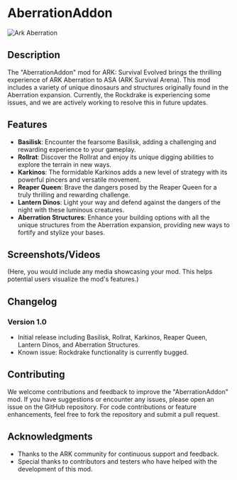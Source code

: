 # AberrationAddon
![Ark Aberration](https://github.com/Therideru/ARK-Aberrationaddon/assets/6213026/c1891d0e-6fda-4d69-80ef-c38d9e14a4ce)
## Description
The "AberrationAddon" mod for ARK: Survival Evolved brings the thrilling experience of ARK Aberration to ASA (ARK Survival Arena). This mod includes a variety of unique dinosaurs and structures originally found in the Aberration expansion. Currently, the Rockdrake is experiencing some issues, and we are actively working to resolve this in future updates.

## Features

- **Basilisk**: Encounter the fearsome Basilisk, adding a challenging and rewarding experience to your gameplay.
- **Rollrat**: Discover the Rollrat and enjoy its unique digging abilities to explore the terrain in new ways.
- **Karkinos**: The formidable Karkinos adds a new level of strategy with its powerful pincers and versatile movement.
- **Reaper Queen**: Brave the dangers posed by the Reaper Queen for a truly thrilling and rewarding challenge.
- **Lantern Dinos**: Light your way and defend against the dangers of the night with these luminous creatures.
- **Aberration Structures**: Enhance your building options with all the unique structures from the Aberration expansion, providing new ways to fortify and stylize your bases.

## Screenshots/Videos
(Here, you would include any media showcasing your mod. This helps potential users visualize the mod's features.)

## Changelog
### Version 1.0
- Initial release including Basilisk, Rollrat, Karkinos, Reaper Queen, Lantern Dinos, and Aberration Structures.
- Known issue: Rockdrake functionality is currently bugged.

## Contributing
We welcome contributions and feedback to improve the "AberrationAddon" mod. If you have suggestions or encounter any issues, please open an issue on the GitHub repository. For code contributions or feature enhancements, feel free to fork the repository and submit a pull request.

## Acknowledgments
- Thanks to the ARK community for continuous support and feedback.
- Special thanks to contributors and testers who have helped with the development of this mod.
